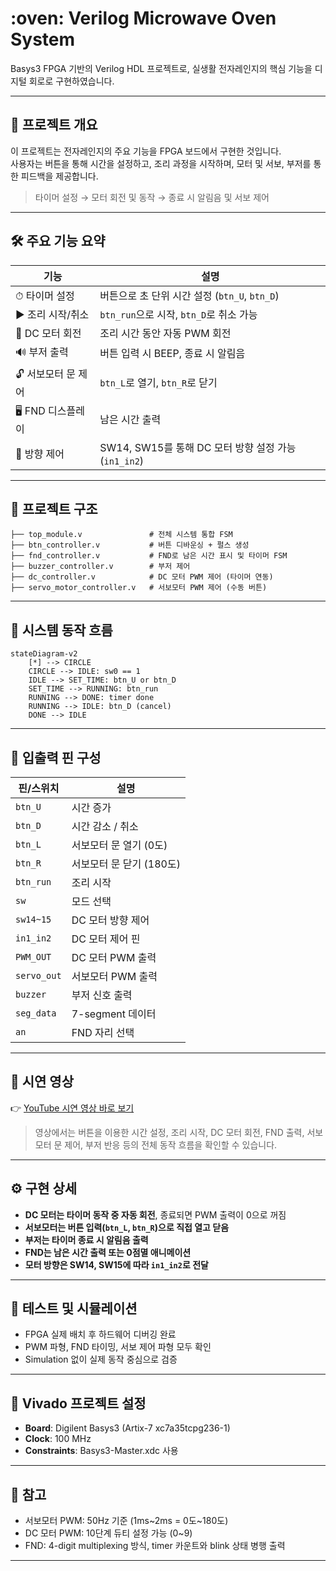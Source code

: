 # :oven:  Verilog Microwave Oven System  

Basys3 FPGA 기반의 Verilog HDL 프로젝트로, 실생활 전자레인지의 핵심 기능을 디지털 회로로 구현하였습니다.

---

## 📌 프로젝트 개요

이 프로젝트는 전자레인지의 주요 기능을 FPGA 보드에서 구현한 것입니다.  
사용자는 버튼을 통해 시간을 설정하고, 조리 과정을 시작하며, 모터 및 서보, 부저를 통한 피드백을 제공합니다.

> 타이머 설정 → 모터 회전 및 동작 → 종료 시 알림음 및 서보 제어  

---

## 🛠️ 주요 기능 요약

| 기능                  | 설명 |
|-----------------------|------|
| ⏱ 타이머 설정         | 버튼으로 초 단위 시간 설정 (`btn_U`, `btn_D`) |
| ▶ 조리 시작/취소      | `btn_run`으로 시작, `btn_D`로 취소 가능 |
| 🔄 DC 모터 회전        | 조리 시간 동안 자동 PWM 회전 |
| 🔊 부저 출력          | 버튼 입력 시 BEEP, 종료 시 알림음 |
| 🔓 서보모터 문 제어   | `btn_L`로 열기, `btn_R`로 닫기 |
| 🖥 FND 디스플레이     | 남은 시간 출력 |
| 🧭 방향 제어          | SW14, SW15를 통해 DC 모터 방향 설정 가능 (`in1_in2`) |

---

## 🔩 프로젝트 구조

```
├── top_module.v               # 전체 시스템 통합 FSM
├── btn_controller.v           # 버튼 디바운싱 + 펄스 생성
├── fnd_controller.v           # FND로 남은 시간 표시 및 타이머 FSM
├── buzzer_controller.v        # 부저 제어
├── dc_controller.v            # DC 모터 PWM 제어 (타이머 연동)
├── servo_motor_controller.v   # 서보모터 PWM 제어 (수동 버튼)
```

---

## 🧠 시스템 동작 흐름

```mermaid
stateDiagram-v2
    [*] --> CIRCLE
    CIRCLE --> IDLE: sw0 == 1
    IDLE --> SET_TIME: btn_U or btn_D
    SET_TIME --> RUNNING: btn_run
    RUNNING --> DONE: timer done
    RUNNING --> IDLE: btn_D (cancel)
    DONE --> IDLE
```

---

## 📐 입출력 핀 구성

| 핀/스위치    | 설명 |
|--------------|------|
| `btn_U`      | 시간 증가 |
| `btn_D`      | 시간 감소 / 취소 |
| `btn_L`      | 서보모터 문 열기 (0도) |
| `btn_R`      | 서보모터 문 닫기 (180도) |
| `btn_run`    | 조리 시작 |
| `sw`         | 모드 선택 |
| `sw14~15`    | DC 모터 방향 제어 |
| `in1_in2`    | DC 모터 제어 핀 |
| `PWM_OUT`    | DC 모터 PWM 출력 |
| `servo_out`  | 서보모터 PWM 출력 |
| `buzzer`     | 부저 신호 출력 |
| `seg_data`   | 7-segment 데이터 |
| `an`         | FND 자리 선택 |

---

## 🎥 시연 영상

👉 [YouTube 시연 영상 바로 보기](https://youtube.com/shorts/ziCvCQJrvrs)

> 영상에서는 버튼을 이용한 시간 설정, 조리 시작, DC 모터 회전, FND 출력, 서보모터 문 제어, 부저 반응 등의 전체 동작 흐름을 확인할 수 있습니다.

---

## ⚙️ 구현 상세

- **DC 모터는 타이머 동작 중 자동 회전**, 종료되면 PWM 출력이 0으로 꺼짐
- **서보모터는 버튼 입력(`btn_L`, `btn_R`)으로 직접 열고 닫음**
- **부저는 타이머 종료 시 알림음 출력**
- **FND는 남은 시간 출력 또는 0점멸 애니메이션**
- **모터 방향은 SW14, SW15에 따라 `in1_in2`로 전달**

---

## 🧪 테스트 및 시뮬레이션

- FPGA 실제 배치 후 하드웨어 디버깅 완료
- PWM 파형, FND 타이밍, 서보 제어 파형 모두 확인
- Simulation 없이 실제 동작 중심으로 검증

---

## 📁 Vivado 프로젝트 설정

- **Board**: Digilent Basys3 (Artix-7 xc7a35tcpg236-1)
- **Clock**: 100 MHz
- **Constraints**: Basys3-Master.xdc 사용

---

## 📌 참고

- 서보모터 PWM: 50Hz 기준 (1ms~2ms = 0도~180도)
- DC 모터 PWM: 10단계 듀티 설정 가능 (0~9)
- FND: 4-digit multiplexing 방식, timer 카운트와 blink 상태 병행 출력

---
